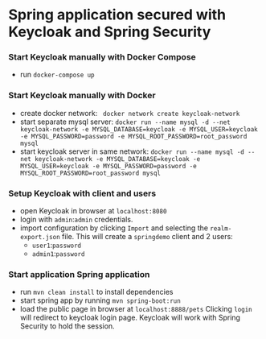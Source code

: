 # Spring application secured with Keycloak and Spring Security

### Start Keycloak manually with Docker Compose
- run `docker-compose up`

### Start Keycloak manually with Docker

- create docker network:
` docker network create keycloak-network`
- start separate mysql server:
`docker run --name mysql -d --net keycloak-network -e MYSQL_DATABASE=keycloak -e MYSQL_USER=keycloak -e MYSQL_PASSWORD=password -e MYSQL_ROOT_PASSWORD=root_password mysql`
- start keycloak server in same network:
`docker run --name mysql -d --net keycloak-network -e MYSQL_DATABASE=keycloak -e MYSQL_USER=keycloak -e MYSQL_PASSWORD=password -e MYSQL_ROOT_PASSWORD=root_password mysql`

### Setup Keycloak with client and users

- open Keycloak in browser at `localhost:8080`
- login with `admin`:`admin` credentials.
- import configuration by clicking `Import` and selecting the `realm-export.json` file.
This will create a `springdemo` client and 2 users:
    - `user1`:`password`
    - `admin1`:`password`

### Start application Spring application
- run `mvn clean install` to install dependencies
- start spring app by running `mvn spring-boot:run`
- load the public page in browser at `localhost:8888/pets`
Clicking `login` will redirect to keycloak login page. Keycloak will work with Spring Security to hold the session.


